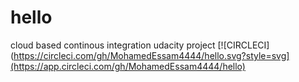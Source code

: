 # hello
cloud based continous integration udacity project
[![CIRCLECI](https://circleci.com/gh/MohamedEssam4444/hello.svg?style=svg](https://app.circleci.com/gh/MohamedEssam4444/hello)
